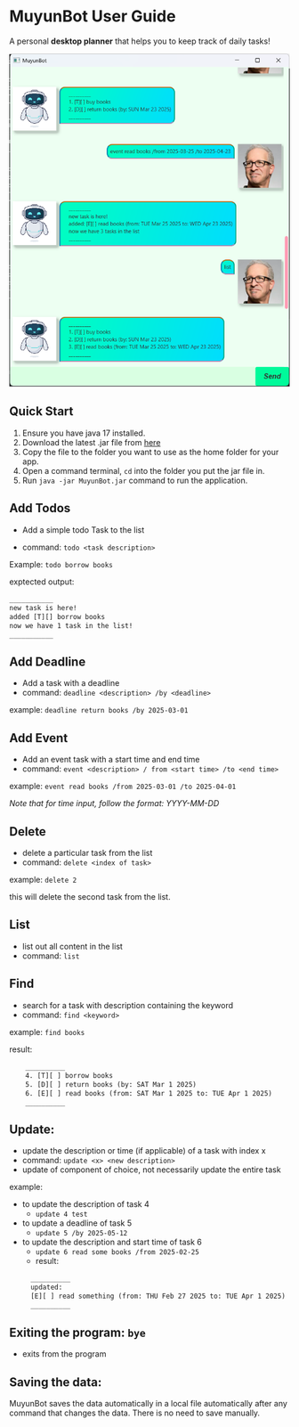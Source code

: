 # MuyunBot User Guide
A personal **desktop planner** that helps you to keep track of daily tasks!

![](Ui.png)

## Quick Start
1. Ensure you have java 17 installed.
2. Download the latest .jar file from [here](https://github.com/SAN-MUYUN/ip/releases/tag/A-UserGuide)
3. Copy the file to the folder you want to use as the home folder for your app.
4. Open a command terminal, ```cd``` into the folder you put the jar file in. 
5. Run ```java -jar MuyunBot.jar``` command to run the application.

## Add Todos

- Add a simple todo Task to the list

- command: ```todo <task description>```

Example: `todo borrow books`

exptected output:
```
___________
new task is here!
added [T][] borrow books
now we have 1 task in the list!
___________
```

## Add Deadline

- Add a task with a deadline
- command: ```deadline <description> /by <deadline>```

example: ```deadline return books /by 2025-03-01```


## Add Event
- Add an event task with a start time and end time
- command: ```event <description> / from <start time> /to <end time>```

example: ```event read books /from 2025-03-01 /to 2025-04-01```

*Note that for time input, follow the format: YYYY-MM-DD*

## Delete
- delete a particular task from the list
- command: ```delete <index of task>```

example: ```delete 2```

this will delete the second task from the list.

## List
- list out all content in the list
- command: ```list```

## Find
- search for a task with description containing the keyword
- command: ```find <keyword>```

example: ```find books```

result:
```
    __________
    4. [T][ ] borrow books
    5. [D][ ] return books (by: SAT Mar 1 2025)
    6. [E][ ] read books (from: SAT Mar 1 2025 to: TUE Apr 1 2025)
    __________
```

## Update:
- update the description or time (if applicable) of a task with index x
- command: ```update <x> <new description>```
- update of component of choice, not necessarily update the entire task

example:
- to update the description of task 4
  - ```update 4 test```
- to update a deadline of task 5
  - ```update 5 /by 2025-05-12```
- to update the description and start time of task 6
  - ```update 6 read some books /from 2025-02-25```
  - result: 
  ```
    __________
    updated:
    [E][ ] read something (from: THU Feb 27 2025 to: TUE Apr 1 2025)
    __________
  ```
## Exiting the program: ```bye```
- exits from the program

## Saving the data:
MuyunBot saves the data automatically in a local file automatically after any command that changes the data. 
There is no need to save manually.
